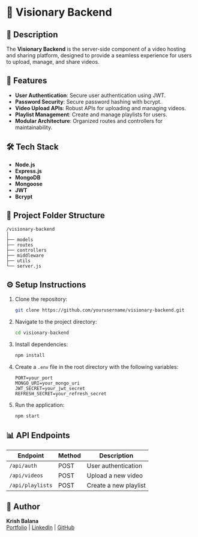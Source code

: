# 🎥 Visionary Backend

## 📜 Description
The **Visionary Backend** is the server-side component of a video hosting and sharing platform, designed to provide a seamless experience for users to upload, manage, and share videos.

## 🚀 Features
- **User Authentication**: Secure user authentication using JWT.
- **Password Security**: Secure password hashing with bcrypt.
- **Video Upload APIs**: Robust APIs for uploading and managing videos.
- **Playlist Management**: Create and manage playlists for users.
- **Modular Architecture**: Organized routes and controllers for maintainability.

## 🛠️ Tech Stack
- **Node.js**
- **Express.js**
- **MongoDB**
- **Mongoose**
- **JWT**
- **Bcrypt**

## 📁 Project Folder Structure
```
/visionary-backend
│
├── models
├── routes
├── controllers
├── middleware
├── utils
└── server.js
```

## ⚙️ Setup Instructions
1. Clone the repository:
    ```bash
    git clone https://github.com/yourusername/visionary-backend.git
    ```
2. Navigate to the project directory:
    ```bash
    cd visionary-backend
    ```
3. Install dependencies:
    ```bash
    npm install
    ```
4. Create a `.env` file in the root directory with the following variables:
    ```
    PORT=your_port
    MONGO_URI=your_mongo_uri
    JWT_SECRET=your_jwt_secret
    REFRESH_SECRET=your_refresh_secret
    ```
5. Run the application:
    ```bash
    npm start
    ```

## 📊 API Endpoints
| Endpoint               | Method | Description                     |
|-----------------------|--------|---------------------------------|
| `/api/auth`           | POST   | User authentication             |
| `/api/videos`         | POST   | Upload a new video             |
| `/api/playlists`      | POST   | Create a new playlist           |

## 👤 Author
**Krish Balana**  
[Portfolio](#) | [LinkedIn](#) | [GitHub](#)
